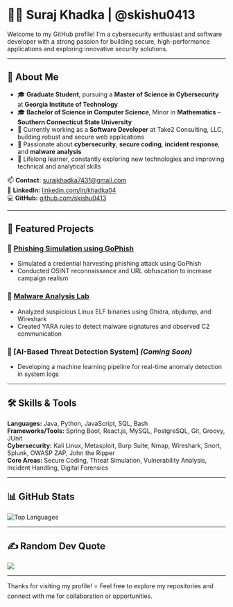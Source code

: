 
# 👨‍💻 Suraj Khadka | @skishu0413

Welcome to my GitHub profile! I'm a cybersecurity enthusiast and software developer with a strong passion for building secure, high-performance applications and exploring innovative security solutions.

---

## 🧠 About Me

- 🎓 **Graduate Student**, pursuing a **Master of Science in Cybersecurity** at **Georgia Institute of Technology**
- 🎓 **Bachelor of Science in Computer Science**, Minor in **Mathematics** – **Southern Connecticut State University**
- 💼 Currently working as a **Software Developer** at Take2 Consulting, LLC, building robust and secure web applications
- 🔐 Passionate about **cybersecurity**, **secure coding**, **incident response**, and **malware analysis**
- 🌱 Lifelong learner, constantly exploring new technologies and improving technical and analytical skills

📫 **Contact:** surajkhadka7431@gmail.com  
🔗 **LinkedIn:** [linkedin.com/in/khadka04](https://www.linkedin.com/in/khadka04/)  
💻 **GitHub:** [github.com/skishu0413](https://github.com/skishu0413)

---

## 🚀 Featured Projects

### 🔗 [Phishing Simulation using GoPhish](https://github.com/skishu0413/Info_Security_Labs_CS6264/tree/main/Malware_Analysis)
- Simulated a credential harvesting phishing attack using GoPhish
- Conducted OSINT reconnaissance and URL obfuscation to increase campaign realism

### 🔬 [Malware Analysis Lab](https://github.com/skishu0413/Info_Security_Labs_CS6264/tree/main/Malware_Analysis)
- Analyzed suspicious Linux ELF binaries using Ghidra, objdump, and Wireshark
- Created YARA rules to detect malware signatures and observed C2 communication

### 🤖 [AI-Based Threat Detection System] *(Coming Soon)*
- Developing a machine learning pipeline for real-time anomaly detection in system logs

---

## 🛠️ Skills & Tools

**Languages:** Java, Python, JavaScript, SQL, Bash  
**Frameworks/Tools:** Spring Boot, React.js, MySQL, PostgreSQL, Git, Groovy, JUnit  
**Cybersecurity:** Kali Linux, Metasploit, Burp Suite, Nmap, Wireshark, Snort, Splunk, OWASP ZAP, John the Ripper  
**Core Areas:** Secure Coding, Threat Simulation, Vulnerability Analysis, Incident Handling, Digital Forensics

---

## 📊 GitHub Stats

![Top Languages](https://github-readme-stats.vercel.app/api/top-langs/?username=skishu0413&layout=compact&theme=tokyonight&hide_border=true)

---

## ✍️ Random Dev Quote
![](https://quotes-github-readme.vercel.app/api?type=horizontal&theme=tokyonight)

---

Thanks for visiting my profile! ⭐ Feel free to explore my repositories and connect with me for collaboration or opportunities.
